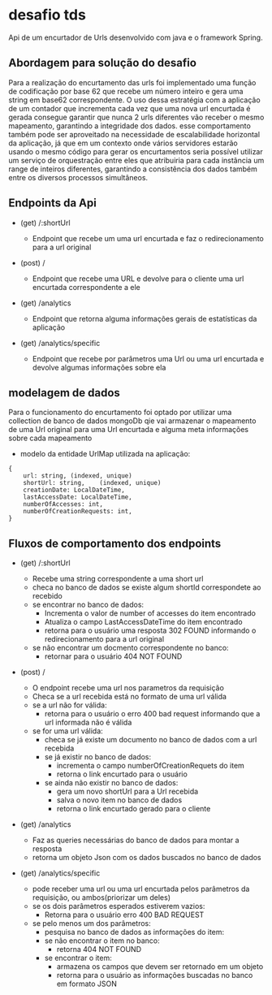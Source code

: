 # desafio tds
 
Api de um encurtador de Urls desenvolvido com java e o framework Spring.
 
## Abordagem para solução do desafio
 
Para a realização do encurtamento das urls foi implementado uma função de codificação por base 62 que recebe um número inteiro e gera uma string em base62 correspondente. O uso dessa estratégia com a aplicação de um contador que incrementa cada vez que uma nova url encurtada é gerada consegue garantir que nunca 2 urls diferentes vão receber o mesmo mapeamento, garantindo a integridade dos dados. esse comportamento também pode ser aproveitado na necessidade de escalabilidade horizontal da aplicação, já que em um contexto onde vários servidores estarão usando o mesmo código para gerar os encurtamentos seria possível utilizar um serviço de orquestração entre eles que atribuiria para cada instância um range de inteiros diferentes, garantindo a consistência dos dados também entre os diversos processos simultâneos.
 
## Endpoints da Api
 
- (get) /:shortUrl
    - Endpoint que recebe um uma url encurtada e faz o redirecionamento para a url original
 
- (post) /
    - Endpoint que recebe uma URL e devolve para o cliente uma url encurtada correspondente a ele
 
- (get) /analytics
    - Endpoint que retorna alguma informações gerais de estatísticas da aplicação
 
- (get) /analytics/specific
    - Endpoint que recebe por parâmetros uma Url ou uma url encurtada e devolve algumas informações sobre ela
 
 
## modelagem de dados
Para o funcionamento do encurtamento foi optado por utilizar uma collection de banco de dados mongoDb qie vai armazenar o mapeamento de uma Url original para uma Url encurtada e alguma meta informações sobre cada mapeamento
- modelo da entidade UrlMap utilizada na aplicação:
```
{
    url: string, (indexed, unique)
    shortUrl: string,    (indexed, unique)
    creationDate: LocalDateTime,
    lastAccessDate: LocalDateTime,
    numberOfAccesses: int,
    numberOfCreationRequests: int,
}
```
## Fluxos de comportamento dos endpoints
 
- (get) /:shortUrl
    - Recebe uma string correspondente a uma short url
    - checa no banco de dados se existe algum shortId correspondete ao recebido
    - se encontrar no banco de dados:
        - Incrementa o valor de number of accesses do item encontrado
        - Atualiza o campo LastAccessDateTime do item encontrado
        - retorna para o usuário uma resposta 302 FOUND informando o redirecionamento para a url original
    - se não encontrar um docmento correspondente no banco:
        - retornar para o usuário 404 NOT FOUND
 
- (post) /
    - O endpoint recebe uma url nos parametros da requisição
    - Checa se a url recebida está no formato de uma url válida
    - se a url não for válida:
        - retorna para o usuário o erro 400 bad request informando que a url informada não é válida
    - se for uma url válida:
        - checa se já existe um documento no banco de dados com a url recebida
        - se já existir no banco de dados:
            - incrementa o campo numberOfCreationRequets do item
            - retorna o link encurtado para o usuário
        - se ainda não existir no banco de dados:
            - gera um novo shortUrl para a Url recebida
            - salva o novo item no banco de dados
            - retorna o link encurtado gerado para o cliente
 
 
- (get) /analytics
    - Faz as queries necessárias do banco de dados para montar a resposta
    - retorna um objeto Json com os dados buscados no banco de dados
 
- (get) /analytics/specific
    - pode receber uma url ou uma url encurtada pelos parâmetros da requisição, ou ambos(priorizar um deles)
    - se os dois parâmetros esperados estiverem vazios:
        - Retorna para o usuário erro 400 BAD REQUEST
    - se pelo menos um dos parâmetros:
        - pesquisa no banco de dados as informações do item:
        - se não encontrar o item no banco:
            - retorna 404 NOT FOUND
        - se encontrar o item:
            - armazena os campos que devem ser retornado em um objeto
            - retorna para o usuário as informações buscadas no banco em formato JSON